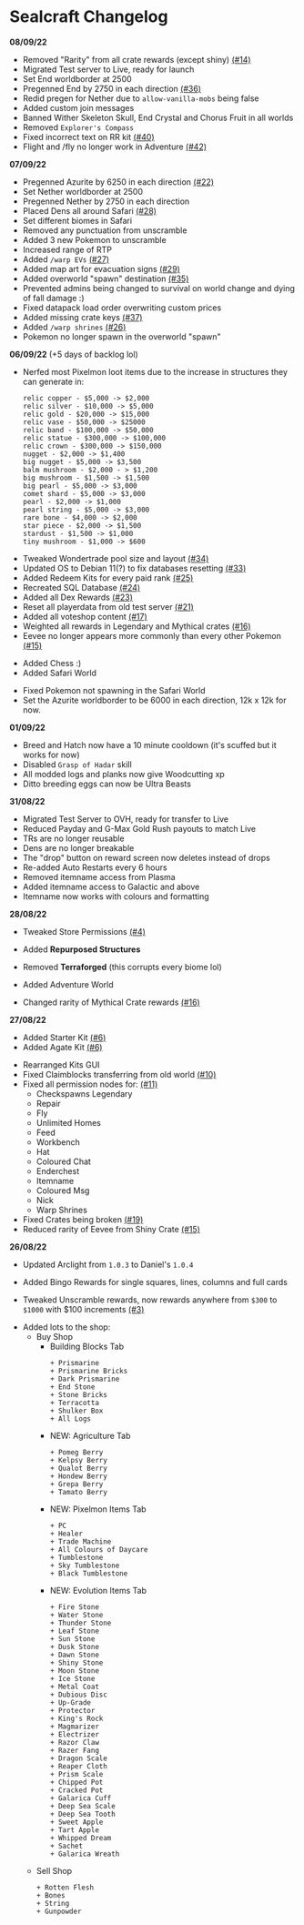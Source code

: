 # Sealcraft Changelog
**__08/09/22__**
- Removed "Rarity" from all crate rewards (except shiny) [(#14)](https://github.com/SansMe69/Sealcraft/issues/14)
- Migrated Test server to Live, ready for launch
- Set End worldborder at 2500
- Pregenned End by 2750 in each direction [(#36)](https://github.com/SansMe69/Sealcraft/issues/36)
- Redid pregen for Nether due to `allow-vanilla-mobs` being false
- Added custom join messages
- Banned Wither Skeleton Skull, End Crystal and Chorus Fruit in all worlds
- Removed `Explorer's Compass`
- Fixed incorrect text on RR kit [(#40)](https://github.com/SansMe69/Sealcraft/issues/40)
- Flight and /fly no longer work in Adventure [(#42)](https://github.com/SansMe69/Sealcraft/issues/42)


**__07/09/22__**
- Pregenned Azurite by 6250 in each direction [(#22)](https://github.com/SansMe69/Sealcraft/issues/22)
- Set Nether worldborder at 2500
- Pregenned Nether by 2750 in each direction
- Placed Dens all around Safari [(#28)](https://github.com/SansMe69/Sealcraft/issues/28)
- Set different biomes in Safari
- Removed any punctuation from unscramble
- Added 3 new Pokemon to unscramble
- Increased range of RTP
- Added `/warp EVs` [(#27)](https://github.com/SansMe69/Sealcraft/issues/27)
- Added map art for evacuation signs [(#29)](https://github.com/SansMe69/Sealcraft/issues/27)
- Added overworld "spawn" destination [(#35)](https://github.com/SansMe69/Sealcraft/issues/35)
- Prevented admins being changed to survival on world change and dying of fall damage :)
- Fixed datapack load order overwriting custom prices
- Added missing crate keys [(#37)](https://github.com/SansMe69/Sealcraft/issues/37)
- Added `/warp shrines` [(#26)](https://github.com/SansMe69/Sealcraft/issues/26)
- Pokemon no longer spawn in the overworld "spawn"


**__06/09/22__** (+5 days of backlog lol)
- Nerfed most Pixelmon loot items due to the increase in structures they can generate in:
	```
	relic copper - $5,000 -> $2,000
	relic silver - $10,000 -> $5,000
	relic gold - $20,000 -> $15,000
	relic vase - $50,000 -> $25000
	relic band - $100,000 -> $50,000
	relic statue - $300,000 -> $100,000
	relic crown - $300,000 -> $150,000
	nugget - $2,000 -> $1,400
	big nugget - $5,000 -> $3,500
	balm mushroom - $2,000 - > $1,200
	big mushroom - $1,500 -> $1,500
	big pearl - $5,000 -> $3,000
	comet shard - $5,000 -> $3,000
	pearl - $2,000 -> $1,000
	pearl string - $5,000 -> $3,000
	rare bone - $4,000 -> $2,000
	star piece - $2,000 -> $1,500
	stardust - $1,500 -> $1,000
	tiny mushroom - $1,000 -> $600
	```
- Tweaked Wondertrade pool size and layout [(#34)](https://github.com/SansMe69/Sealcraft/issues/34)
- Updated OS to Debian 11(?) to fix databases resetting [(#33)](https://github.com/SansMe69/Sealcraft/issues/33)
- Added Redeem Kits for every paid rank [(#25)](https://github.com/SansMe69/Sealcraft/issues/25)
- Recreated SQL Database [(#24)](https://github.com/SansMe69/Sealcraft/issues/24)
- Added all Dex Rewards [(#23)](https://github.com/SansMe69/Sealcraft/issues/23)
- Reset all playerdata from old test server [(#21)](https://github.com/SansMe69/Sealcraft/issues/21)
- Added all voteshop content [(#17)](https://github.com/SansMe69/Sealcraft/issues/17)
- Weighted all rewards in Legendary and Mythical crates [(#16)](https://github.com/SansMe69/Sealcraft/issues/16)
- Eevee no longer appears more commonly than every other Pokemon [(#15)](https://github.com/SansMe69/Sealcraft/issues/15)
+ Added Chess :)
+ Added Safari World
- Fixed Pokemon not spawning in the Safari World
- Set the Azurite worldborder to be 6000 in each direction, 12k x 12k for now.


**__01/09/22__**
- Breed and Hatch now have a 10 minute cooldown (it's scuffed but it works for now)
- Disabled `Grasp of Hadar` skill
- All modded logs and planks now give Woodcutting xp
- Ditto breeding eggs can now be Ultra Beasts


**__31/08/22__**
- Migrated Test Server to OVH, ready for transfer to Live
- Reduced Payday and G-Max Gold Rush payouts to match Live
- TRs are no longer reusable
- Dens are no longer breakable
- The "drop" button on reward screen now deletes instead of drops
- Re-added Auto Restarts every 6 hours
- Removed itemname access from Plasma
- Added itemname access to Galactic and above
- Itemname now works with colours and formatting


**__28/08/22__**
- Tweaked Store Permissions [(#4)](https://github.com/SansMe69/Sealcraft/issues/4)
+ Added **Repurposed Structures**
- Removed **Terraforged** (this corrupts every biome lol)
+ Added Adventure World
- Changed rarity of Mythical Crate rewards [(#16)](https://github.com/SansMe69/Sealcraft/issues/16)


**__27/08/22__**
+ Added Starter Kit [(#6)](https://github.com/SansMe69/Sealcraft/issues/6)
+ Added Agate Kit [(#6)](https://github.com/SansMe69/Sealcraft/issues/6)
- Rearranged Kits GUI
- Fixed Claimblocks transferring from old world [(#10)](https://github.com/SansMe69/Sealcraft/issues/10)
- Fixed all permission nodes for: [(#11)](https://github.com/SansMe69/Sealcraft/issues/11)
	- Checkspawns Legendary
	- Repair
	- Fly
	- Unlimited Homes
	- Feed
	- Workbench
	- Hat
	- Coloured Chat
	- Enderchest
	- Itemname
	- Coloured Msg
	- Nick
	- Warp Shrines
- Fixed Crates being broken [(#19)](https://github.com/SansMe69/Sealcraft/issues/19)
- Reduced rarity of Eevee from Shiny Crate [(#15)](https://github.com/SansMe69/Sealcraft/issues/15)


**__26/08/22__**
- Updated Arclight from `1.0.3` to Daniel's `1.0.4`
+ Added Bingo Rewards for single squares, lines, columns and full cards
- Tweaked Unscramble rewards, now rewards anywhere from `$300` to `$1000` with $100 increments [(#3)](https://github.com/SansMe69/Sealcraft/issues/3)
+ Added lots to the shop:
	- Buy Shop
		- Building Blocks Tab
			```
			+ Prismarine
			+ Prismarine Bricks
			+ Dark Prismarine
			+ End Stone
			+ Stone Bricks
			+ Terracotta
			+ Shulker Box
			+ All Logs
			``` 
		+ NEW: Agriculture Tab
			```
			+ Pomeg Berry
			+ Kelpsy Berry
			+ Qualot Berry
			+ Hondew Berry
			+ Grepa Berry
			+ Tamato Berry
			```
		+ NEW: Pixelmon Items Tab
			```
			+ PC
			+ Healer
			+ Trade Machine
			+ All Colours of Daycare
			+ Tumblestone
			+ Sky Tumblestone
			+ Black Tumblestone
			```
		+ NEW: Evolution Items Tab
			```
			+ Fire Stone
			+ Water Stone
			+ Thunder Stone
			+ Leaf Stone
			+ Sun Stone
			+ Dusk Stone
			+ Dawn Stone
			+ Shiny Stone
			+ Moon Stone
			+ Ice Stone
			+ Metal Coat
			+ Dubious Disc
			+ Up-Grade
			+ Protector
			+ King's Rock
			+ Magmarizer
			+ Electrizer
			+ Razor Claw
			+ Razer Fang
			+ Dragon Scale
			+ Reaper Cloth
			+ Prism Scale
			+ Chipped Pot
			+ Cracked Pot
			+ Galarica Cuff
			+ Deep Sea Scale
			+ Deep Sea Tooth
			+ Sweet Apple
			+ Tart Apple
			+ Whipped Dream
			+ Sachet
			+ Galarica Wreath
			```
	- Sell Shop
		```
		+ Rotten Flesh
		+ Bones
		+ String
		+ Gunpowder
		```